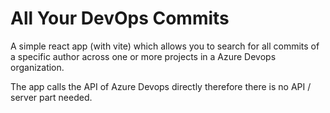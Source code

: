 # All Your DevOps Commits

A simple react app (with vite) which allows you to search for all commits of a specific author across one or more projects in a Azure Devops organization.

The app calls the API of Azure Devops directly therefore there is no API / server part needed.
